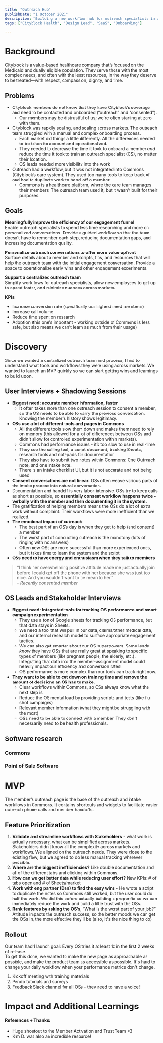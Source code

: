 ```yaml
---
title: "Outreach Hub"
publishDate: "1 October 2021"
description: "Building a new workflow hub for outreach specialists in an existing tool."
tags: ["Cityblock Health", "Design Lead", "SaaS", "Onboarding"]

---
```


# Background
Cityblock is a value-based healthcare company that’s focused on the Medicaid and dually eligible population. They serve those with the most complex needs, and often with the least resources, in the way they deserve to be treated—with respect, compassion, dignity, and time.

## Problems
- Cityblock members do not know that they have Cityblock’s coverage and need to be contacted and onboarded (“outreach” and “consented”). 
    - Our members may be distrustful of us; we're often starting at zero with them. 
- Cityblock was rapidly scaling, and scaling across markets. The outreach team struggled with a manual and complex onboarding process. 
    - Each market did things a little differently. All the differences needed to be taken ito account and operationalized. 
    - They needed to decrease the time it took to onboard a member *and* reduce the time it took to train an outreach specialist (OS), no matter their location.
    - OS leads needed more visibility into the work
- Outreach had a workflow, but it was not integrated into Commons (Cityblock’s care system). They used too many tools to keep track of and had to duplicate work to hand-off a member. 
    - Commons is a healthcare platform, where the care team manages their members. The outreach team used it, but it wasn't built for their purposes.

## Goals 
**Meaningfully improve the efficiency of our engagement funnel**  
Enable outreach specialists to spend less time researching and more on personalized conversations. Provide a guided workflow so that the team doesn’t have to remember each step, reducing documentation gaps, and increasing documentation quality. 

**Personalize outreach conversations to offer more value upfront**  
Surface details about a member and scripts, tips, and resources that will help the outreach team with the initial engagement conversation. Provide a space to operationalize early wins and other engagement experiments. 

**Support a centralized outreach team**  
Simplify workflows for outreach specialists, allow new employees to get up to speed faster, and minimize nuances across markets. 

**KPIs**  
- Increase conversion rate (specifically our highest need members)
- Increase call volume
- Reduce time spent on research
- Adoption (this one's important - working outside of Commons is less safe, but also means we can’t learn as much from their usage)  

# Discovery
Since we wanted a centralized outreach team and process, I had to understand what tools and workflows they were using across markets. We wanted to launch an MVP quickly so we can start getting wins and learnings to build upon. 

## User Interviews + Shadowing Sessions
- **Biggest need: accurate member information, faster**
    -   It often takes more than one outreach session to consent a member, so the OS needs to be able to carry the previous conversation. Knowing the member's history shows legitimacy. 
- **OSs use a lot of different tools and pages in Commons**
    - All the different tools slow them down and makes them need to rely on memory (this allowed for a lot of differences between OSs and didn't allow for controlled experimentation within markets). 
    - Commons had performance issues - it’s too slow to use in real-time
    - They use the calling tool, a script document, tracking Sheets, research tools and notepads for documentation
    - They also have to submit two notes within Commons: One Outreach note, and one Intake note.
    - There is an intake checklist UI, but it is not accurate and not being used
- **Consent conversations are not linear.** OSs often weave various parts of the intake process into natural conversation. 
- Documentation and handoff is very labor-intensive. OSs try to keep calls as short as possible, so **essentially consent workflow happens twice - verbally with the member and then documenting it in the system.**
- The gratification of helping members means the OSs do a lot of extra work without complaint. Their workflows were more inefficient than we realized.
- **The emotional impact of outreach**
    - The best part of an OS’s day is when they get to help (and consent) a member
    - The worst part of conducting outreach is the monotony (lots of ringing with no answers)
    - Often new OSs are more successful than more experienced ones, but it takes time to learn the system and the script
- **OSs need to have energy and enthusiasm when they talk to members**
>“I think her overwhelming positive attitude made me just actually join before I could get off the phone with her because she was just too nice. And you wouldn't want to be mean to her.”  
*- Recently consented member*

## OS Leads and Stakeholder Interviews
- **Biggest need: Integrated tools for tracking OS performance and smart campaign experimentation**
    - They use a ton of Google sheets for tracking OS performance, but that data stays in Sheets.
    - We need a tool that will pull in our data, claims/other medical data, and our internal research model to surface appropriate engagement tactics.
    - We can also get smarter about our OS superpowers. Some leads *know* they have OSs that are really great at speaking to specific types of members (like pregnant people, the elderly, etc.). Integrating that data into the member-assignment model could heavily impact our efficiency and conversion rates! 
    - OS performance is more complex than our tools can track right now.
- **They want to be able to cut down on training time and remove the amount of decisions an OS has to make.**
    - Clear workflows within Commons, so OSs always know what the next step is
    - Reduce the OS mental load by providing scripts and tests (like flu shot campaigns)
    - Relevant member information (what they might be struggling with the most)
    - OSs need to be able to connect with a member. They don't necessarily need to be health professionals.

## Software research

### Commons

### Point of Sale Software

# MVP
The member’s outreach page is the base of the outreach and intake workflows in Commons. It contains shortcuts and widgets to facilitate easier outreach phone calls and member handoffs.   

## Feature Prioritization
1. **Validate and streamline workflows with Stakeholders** - what work is actually necessary, what can be simplified across markets.  
Stakeholders didn't know all the complexity across markets and workflows. We aligned on the outreach needs. They were close to the existing flow, but we agreed to do less manual tracking wherever possible.
2. **Where are the biggest inefficiencies?** Like double documentation and all of the different tabs and clicking within Commons.
3. **How can we get better data while reducing user effort?** New KPIs: # of tabs open and # of Sheets/market. 
4. **Work with eng partner (Dan) to find the easy wins** - He wrote a script to duplicate the notes so Commons still worked, but the user could do half the work. We did this before actually building a proper fix so we can immediately reduce the work and build a little trust with the OSs. 
5. **Rank features by asking the OS’s,** “What is the worst part of your job?” Attitude impacts the outreach success, so the better moods we can get the OSs in, the more effective they'll be (also, it's the nice thing to do) 

## Rollout
Our team had 1 launch goal: Every OS tries it at least 1x in the first 2 weeks of release.  
To get this done, we wanted to make the new page as approachable as possible, and make the product team as accessible as possible. It's hard to change your daily workflow when your performance metrics don't change.    
1. Kickoff meeting with training materials
2. Pendo tutorials and surveys
3. Feedback Slack channel for all OSs - they need to have a voice!

# Impact and Additional Learnings

#### References + Thanks:
- Huge shoutout to the Member Activation and Trust Team <3
- Kim D. was also an incredible resource! 
